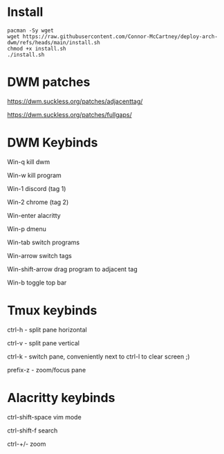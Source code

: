 # Install

```
pacman -Sy wget
wget https://raw.githubusercontent.com/Connor-McCartney/deploy-arch-dwm/refs/heads/main/install.sh
chmod +x install.sh
./install.sh
```

# DWM patches

https://dwm.suckless.org/patches/adjacenttag/

https://dwm.suckless.org/patches/fullgaps/


# DWM Keybinds

Win-q kill dwm

Win-w kill program

Win-1 discord (tag 1)

Win-2 chrome (tag 2)

Win-enter alacritty

Win-p dmenu

Win-tab switch programs

Win-arrow  switch tags

Win-shift-arrow  drag program to adjacent tag

Win-b toggle top bar

# Tmux keybinds

ctrl-h - split pane horizontal

ctrl-v - split pane vertical

ctrl-k - switch pane, conveniently next to ctrl-l to clear screen ;)

prefix-z - zoom/focus pane

# Alacritty keybinds

ctrl-shift-space vim mode

ctrl-shift-f search

ctrl-+/- zoom


